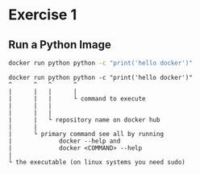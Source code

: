 # Exercise 1 

## Run a Python Image 

```bash
docker run python python -c "print('hello docker')"
```

```plain
docker run python python -c "print('hello docker')"
^      ^   ^      ^
|      |   |      |
|      |   |      └ command to execute
|      |   |        
|      |   |
|      |   └ repository name on docker hub
|      |
|      └ primary command see all by running
|             docker --help and
|             docker <COMMAND> --help
|  
└ the executable (on linux systems you need sudo)
```

<!-- 
Let's dissect this command a little.

1. `docker` is the docker executable
2. `run` is the command to download an image (if not present) and run it immediately. If you just want to download it you would use the `pull` command.
3. `docker/whalesay` this is the name of an image stored in the docker registry where the part before the `/` in this case docker is the user or org and the part after the `/` is the name of the image. This points to the latest version of this image. Many images provide tags afterwards. `docker/whalesay:latest` would be the full reference. If the tag is omitted docker will look for the latest one. You can find more infos about this image, and many others, here [https://hub.docker.com/r/docker/whalesay](https://hub.docker.com/r/docker/whalesay).
4. `cowsay`  is the executable  located within the image we are using. Other examples would be `docker run python python "--version"` where the first python is the image and the second one is the executable.
5. `"Hello World"` is the arguments we are passing to our executable

There are of course many commands not listed here. To get a full overview of what `docker` is capable of run `docker --help` or for example `docker run —help` for subcommands. -->
